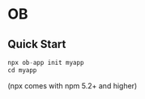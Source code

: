 
# OB


## Quick Start

```javascript
npx ob-app init myapp
cd myapp
```

(npx comes with npm 5.2+ and higher)
